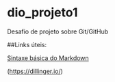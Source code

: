 # dio_projeto1
Desafio de projeto sobre Git/GitHub

##Links úteis:

[Sintaxe básica do Markdown](https://www.markdownguide.org/basic-syntax/)

(https://dillinger.io/)
